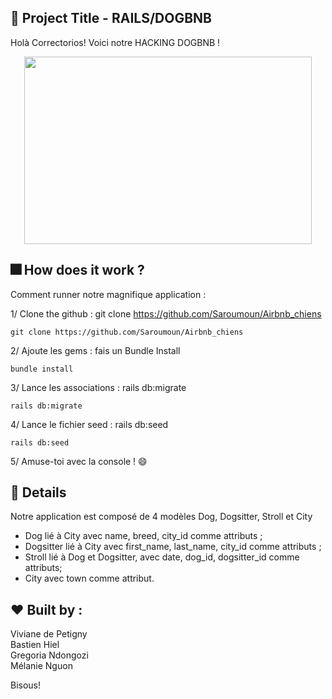 
##  :gem: Project Title - RAILS/DOGBNB

Holà Correctorios! Voici notre HACKING DOGBNB !

<p align="center">
  <img width="460" height="300" src="https://media.giphy.com/media/mCRJDo24UvJMA/giphy.gif">
</p>


## :fireworks: How does it work ?

Comment runner notre magnifique application :  

1/ Clone the github : git clone https://github.com/Saroumoun/Airbnb_chiens  

```
git clone https://github.com/Saroumoun/Airbnb_chiens
```

2/ Ajoute les gems : fais un Bundle Install  


```
bundle install
```

3/ Lance les associations : rails db:migrate  

```
rails db:migrate
```

4/ Lance le fichier seed : rails db:seed  

```
rails db:seed
```

5/ Amuse-toi avec la console ! :smile:  



## :dog: Details 

Notre application est composé de 4 modèles Dog, Dogsitter, Stroll et City
* Dog lié à City avec name, breed, city_id comme attributs ;
* Dogsitter lié à City avec first_name, last_name, city_id comme attributs ;
* Stroll lié à Dog et Dogsitter, avec date, dog_id, dogsitter_id comme attributs;
* City avec town comme attribut.


## :heart: Built by : 

Viviane de Petigny  
Bastien Hiel  
Gregoria Ndongozi  
Mélanie Nguon  

Bisous!
